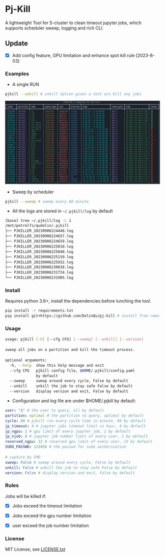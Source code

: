 # Pj-Kill
A lightweight Tool for S-cluster to clean timeout jupyter jobs, which supports scheduler sweep, logging and rich CLI.

## Update
- [x] Add config feature, GPU limitation and enhance spot kill rule [2023-8-03]

### Examples

- A single RUN
```zsh
pjkill --unkill # unkill option gives a test w/o kill any jobs
```
![](.assert/overview.png)

- Sweep by scheduler
```zsh
pjkill --sweep # sweep every 60 minute
``` 

- All the logs are stored in `~/.pjkill/log` by default
```zsh
(base) tree ~/.pjkill/log -L 1
/mnt/petrelfs/qudelin/.pjkill
├── PJKILLER_20230906224448.log
├── PJKILLER_20230906224657.log
├── PJKILLER_20230906224659.log
├── PJKILLER_20230906225010.log
├── PJKILLER_20230906225040.log
├── PJKILLER_20230906225159.log
├── PJKILLER_20230906225932.log
├── PJKILLER_20230906230038.log
├── PJKILLER_20230906231724.log
└── PJKILLER_20230906231905.log
```

### Install

Requires python 3.6+, install the dependencies before lunching the tool.

```zsh
pip install -r requirements.txt
pip install git+https://github.com/DelinQu/pj-kill # install from remote repo
```


### Usage

```bash
usage: pjkill [-h] [--cfg CFG] [--sweep] [--unkill] [--version]

sweep all jobs on a partition and kill the timeout process.

optional arguments:
  -h, --help  show this help message and exit
  --cfg CFG   pjkill config file, $HOME/.pjkill/config.yaml
              by default
  --sweep     sweep around every cycle, False by default
  --unkill    unkill the job to stay safe False by default
  --version   display version and exit, False by default
```

- Configuration and log file are under $HOME/.pjkill by default:
```yaml
user: "$" # the user to query, all by default
partition: optimal # the partition to query, optimal by default
cycle: 60 # pjkill run every cycle time in minute, 60 by default
jp_timeout: 4 # jupyter jobs timeout limit in hour, 4 by default
jp_ngpu: 2 # gpu limit of every jupyter job, 2 by default
jp_njob: 8 # jupyter job number limit of every user, 2 by default
reserved_ngpu: 12 # reserved gpu limit of every user, 12 by default
SUDO_PASSWD: 123456 # the passwd for sudo authorization

# capture by CMD
sweep: False # sweep around every cycle, False by default
unkill: False # unkill the job to stay safe False by default
version: False # display version and exit, False by default
```


### Rules

Jobs will be killed if:

- [x] Jobs exceed the timeout limitation

- [x] Jobs exceed the gpu number limitation

- [x] user exceed the job number limitation

### License

MIT License, see [LICENSE.txt](LICENSE.txt)

